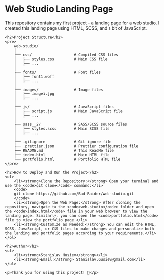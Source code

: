 <div>
    <h1>Web Studio Landing Page</h1>
    <p>This repository contains my first project - a landing page for a web studio. I created this landing page using HTML, SCSS, and a bit of JavaScript.</p>

    <h2>Project Structure</h2>
    <pre>
        web-studio/
        │
        ├── css/                   # Compiled CSS files
        │   ├── styles.css         # Main CSS file
        │   ├── ...
        │
        ├── fonts/                 # Font files
        │   ├── font1.woff
        │   ├── ...
        │
        ├── images/                # Image files
        │   ├── image1.jpg
        │   ├── ...
        │
        ├── js/                    # JavaScript files
        │   ├── script.js          # Main JavaScript file
        │   ├── ...
        │
        ├── sass__2/               # SASS/SCSS source files
        │   ├── styles.scss        # Main SCSS file
        │   ├── ...
        │
        ├── .gitignore             # Git ignore file
        ├── .prettier.json         # Prettier configuration file
        ├── README.md              # This ReadMe file
        ├── index.html             # Main HTML file
        └── portfolio.html         # Portfolio HTML file
    </pre>

    <h2>How to Deploy and Run the Project</h2>
    <ol>
        <li><strong>Clone the Repository:</strong> Open your terminal and use the <code>git clone</code> command:</li>
        <code>
        git clone https://github.com/Bad-Raider/web-studio.git
        </code>
        <li><strong>Open the Web Page:</strong> After cloning the repository, navigate to the <code>web-studio</code> folder and open the <code>index.html</code> file in your web browser to view the landing page. Similarly, you can open the <code>portfolio.html</code> file to view the portfolio page.</li>
        <li><strong>Customize as Needed:</strong> You can edit the HTML, SCSS, JavaScript, or CSS files to make changes and personalize both the landing and portfolio pages according to your requirements.</li>
    </ol>

    <h2>Author</h2>
    <ul>
        <li><strong>Stanislav Husiev</strong></li>
        <li><strong>Email:</strong> Stanislav.Gusiev@gmail.com</li>
    </ul>

    <p>Thank you for using this project! 🚀</p>
</div>
